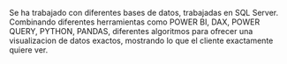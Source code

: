 Se ha trabajado con diferentes bases de datos, trabajadas en SQL Server. Combinando diferentes herramientas como POWER BI, DAX, POWER QUERY, PYTHON, PANDAS, diferentes algoritmos para ofrecer una visualizacion de datos exactos, mostrando lo que el cliente exactamente quiere ver.
